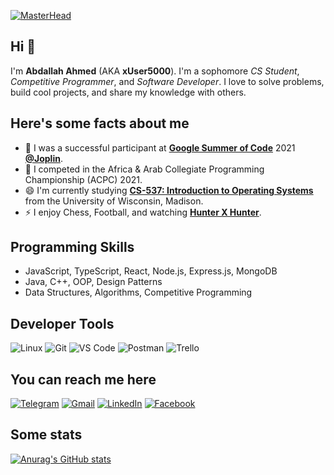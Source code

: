 [![MasterHead](https://i.ibb.co/zhz8CQV/github-banner.png)](https://github.com/xUser5000)

## Hi 👋
I'm **Abdallah Ahmed** (AKA **xUser5000**). I'm a sophomore _CS Student_, _Competitive Programmer_, and _Software Developer_. I love to solve problems, build cool projects, and share my knowledge with others.

## Here's some facts about me
- 🔭 I was a successful participant at [**Google Summer of Code**](https://summerofcode.withgoogle.com/) 2021 [**@Joplin**](https://github.com/joplin).
- 🌱 I competed in the Africa & Arab Collegiate Programming Championship (ACPC) 2021.
- 😄 I'm currently studying [**CS-537: Introduction to Operating Systems**](https://pages.cs.wisc.edu/~remzi/Classes/537/Spring2018/) from the University of Wisconsin, Madison.
- ⚡ I enjoy Chess, Football, and watching [**Hunter X Hunter**](https://www.imdb.com/title/tt2098220/).

## Programming Skills
- JavaScript, TypeScript, React, Node.js, Express.js, MongoDB
- Java, C++, OOP, Design Patterns
- Data Structures, Algorithms, Competitive Programming

## Developer Tools
![Linux](https://img.shields.io/badge/Linux-FCC624?style=for-the-badge&logo=linux&logoColor=black)
![Git](https://img.shields.io/badge/GIT-E44C30?style=for-the-badge&logo=git&logoColor=white)
![VS Code](https://img.shields.io/badge/Visual_Studio_Code-0078D4?style=for-the-badge&logo=visual%20studio%20code&logoColor=white)
![Postman](https://img.shields.io/badge/Postman-FF6C37?style=for-the-badge&logo=Postman&logoColor=white)
![Trello](https://img.shields.io/badge/Trello-0052CC?style=for-the-badge&logo=trello&logoColor=white)

## You can reach me here
[![Telegram](https://img.shields.io/badge/-TELEGRAM-2CA5E0?style=for-the-badge&logo=telegram&logoColor=white)](https://t.me/xUser5000)
[![Gmail](https://img.shields.io/badge/-GMAIL-D14836?style=for-the-badge&logo=gmail&logoColor=white)](mailto:abdallahar1974@gmail.com)
[![LinkedIn](https://img.shields.io/badge/-LINKEDIN-0077B5?style=for-the-badge&logo=linkedin&logoColor=white)](https://www.linkedin.com/in/xUser5000)
[![Facebook](https://img.shields.io/badge/-FACEBOOK-%231877F2.svg?style=for-the-badge&logo=facebook&logoColor=white)](https://www.facebook.com/AbdallahAhmedRabi3/)

## Some stats
[![Anurag's GitHub stats](https://github-readme-stats.vercel.app/api?username=xUser5000)](https://github.com/anuraghazra/github-readme-stats)

<!--
**xUser5000/xUser5000** is a ✨ _special_ ✨ repository because its `README.md` (this file) appears on your GitHub profile. 

Here are some ideas to get you started:

- 🔭 I’m currently working on ...
- 🌱 I’m currently learning ...
- 👯 I’m looking to collaborate on ...
- 🤔 I’m looking for help with ...
- 💬 Ask me about ...
- 📫 How to reach me: ...
- 😄 Pronouns: ...
- ⚡ Fun fact: ...
-->
